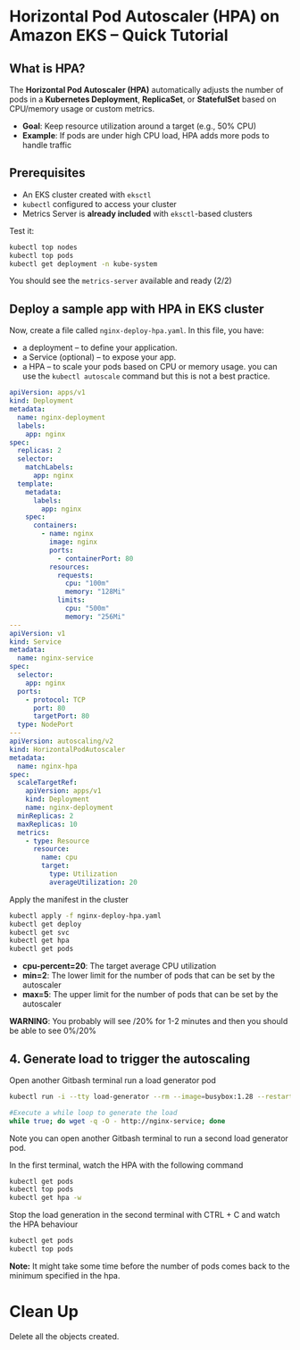 # Horizontal Pod Autoscaler (HPA) on Amazon EKS – Quick Tutorial

## What is HPA?

The **Horizontal Pod Autoscaler (HPA)** automatically adjusts the number of pods in a **Kubernetes Deployment**, **ReplicaSet**, or **StatefulSet** based on CPU/memory usage or custom metrics.

- **Goal**: Keep resource utilization around a target (e.g., 50% CPU)
- **Example**: If pods are under high CPU load, HPA adds more pods to handle traffic

## Prerequisites

- An EKS cluster created with `eksctl`
- `kubectl` configured to access your cluster
- Metrics Server is **already included** with `eksctl`-based clusters

Test it:
```bash
kubectl top nodes
kubectl top pods
kubectl get deployment -n kube-system
```

You should see the ``metrics-server`` available and ready (2/2)

## Deploy a sample app with HPA in EKS cluster

Now, create a file called `nginx-deploy-hpa.yaml`. In this file, you have:

- a deployment – to define your application.
- a Service  (optional) – to expose your app.
- a HPA – to scale your pods based on CPU or memory usage. you can use the `kubectl autoscale` command but this is not a best practice.

```yaml
apiVersion: apps/v1
kind: Deployment
metadata:
  name: nginx-deployment
  labels:
    app: nginx
spec:
  replicas: 2
  selector:
    matchLabels:
      app: nginx
  template:
    metadata:
      labels:
        app: nginx
    spec:
      containers:
        - name: nginx
          image: nginx
          ports:
            - containerPort: 80
          resources:
            requests:
              cpu: "100m"
              memory: "128Mi"
            limits:
              cpu: "500m"
              memory: "256Mi"
---
apiVersion: v1
kind: Service
metadata:
  name: nginx-service
spec:
  selector:
    app: nginx
  ports:
    - protocol: TCP
      port: 80
      targetPort: 80
  type: NodePort
---
apiVersion: autoscaling/v2
kind: HorizontalPodAutoscaler
metadata:
  name: nginx-hpa
spec:
  scaleTargetRef:
    apiVersion: apps/v1
    kind: Deployment
    name: nginx-deployment
  minReplicas: 2
  maxReplicas: 10
  metrics:
    - type: Resource
      resource:
        name: cpu
        target:
          type: Utilization
          averageUtilization: 20
```

Apply the manifest in the cluster

```bash
kubectl apply -f nginx-deploy-hpa.yaml
kubectl get deploy
kubectl get svc
kubectl get hpa
kubectl get pods
```

- **cpu-percent=20**: The target average CPU utilization
- **min=2**: The lower limit for the number of pods that can be set by the autoscaler
- **max=5**: The upper limit for the number of pods that can be set by the autoscaler

**WARNING**: You probably will see <unknown>/20% for 1-2 minutes and then you should be able to see 0%/20%

## 4. Generate load to trigger the autoscaling

Open another Gitbash terminal run a load generator pod

```bash
kubectl run -i --tty load-generator --rm --image=busybox:1.28 --restart=Never -- sh 
```

```bash
#Execute a while loop to generate the load
while true; do wget -q -O - http://nginx-service; done
```

Note you can open another Gitbash terminal to run a second load generator pod.

In the first terminal, watch the HPA with the following command
```bash
kubectl get pods
kubectl top pods
kubectl get hpa -w
```
Stop the load generation in the second terminal with CTRL + C and watch the HPA behaviour

```bash
kubectl get pods
kubectl top pods
```
**Note:** It might take some time before the number of pods comes back to the minimum specified in the hpa.

# Clean Up

Delete all the objects created.

